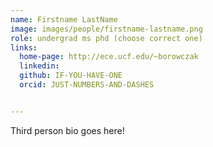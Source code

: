 ```yaml
---
name: Firstname LastName
image: images/people/firstname-lastname.png
role: undergrad ms phd (choose correct one)
links:
  home-page: http://ece.ucf.edu/~borowczak
  linkedin: 
  github: IF-YOU-HAVE-ONE
  orcid: JUST-NUMBERS-AND-DASHES


---
```


Third person bio goes here!

